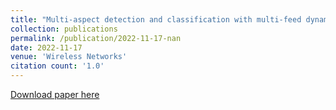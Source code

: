 ```yaml
---
title: "Multi-aspect detection and classification with multi-feed dynamic frame skipping in vehicle of internet things"
collection: publications
permalink: /publication/2022-11-17-nan
date: 2022-11-17
venue: 'Wireless Networks'
citation count: '1.0'
---
```

[Download paper here](https://scholar.google.com/citations?view_op=view_citation&hl=en&user=CCckbEUAAAAJ&cstart=20&pagesize=80&citation_for_view=CCckbEUAAAAJ:gVv57TyPmFsC)
